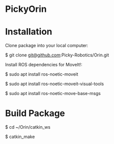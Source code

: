 # PickyOrin

# Installation

Clone package into your local computer:

$ git clone git@github.com:Picky-Robotics/Orin.git

Install ROS dependencies for MoveIt!:

$ sudo apt install ros-noetic-moveit

$ sudo apt install ros-noetic-moveit-visual-tools

$ sudo apt install ros-noetic-move-base-msgs

# Build Package

$ cd ~/Orin/catkin_ws

$ catkin_make


